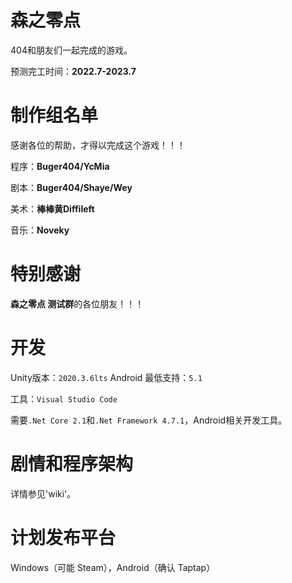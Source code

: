# 森之零点

404和朋友们一起完成的游戏。

预测完工时间：**2022.7-2023.7**

# 制作组名单

感谢各位的帮助，才得以完成这个游戏！！！

程序：**Buger404/YcMia**

剧本：**Buger404/Shaye/Wey**

美术：**棒棒黄Diffileft**

音乐：**Noveky**

# 特别感谢

**森之零点 测试群**的各位朋友！！！

# 开发  

Unity版本：`2020.3.6lts`                   Android 最低支持：`5.1` 

工具：`Visual Studio Code `

需要`.Net Core 2.1`和`.Net Framework 4.7.1`，Android相关开发工具。

# 剧情和程序架构  

详情参见'wiki'。

# 计划发布平台

Windows（可能 Steam），Android（确认 Taptap）